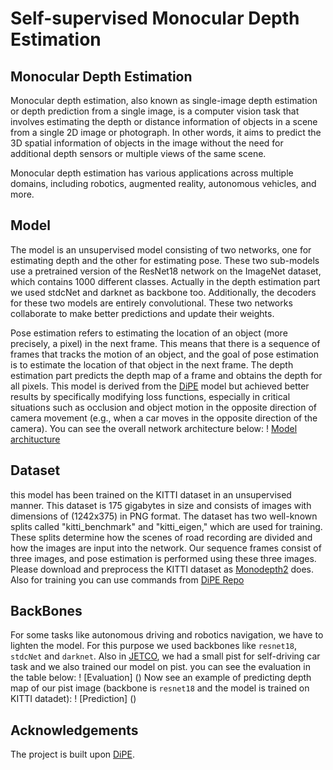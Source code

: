 # Self-supervised Monocular Depth Estimation

## Monocular Depth Estimation

Monocular depth estimation, also known as single-image depth estimation or depth prediction from a single image, is a computer vision task that involves estimating the depth or distance information of objects in a scene from a single 2D image or photograph. In other words, it aims to predict the 3D spatial information of objects in the image without the need for additional depth sensors or multiple views of the same scene.

Monocular depth estimation has various applications across multiple domains, including robotics, augmented reality, autonomous vehicles, and more.

## Model
The model is an unsupervised model consisting of two networks, one for estimating depth and the other for estimating pose. These two sub-models use a pretrained version of the ResNet18 network on the ImageNet dataset, which contains 1000 different classes. Actually in the depth estimation part we used stdcNet and darknet as backbone too. Additionally, the decoders for these two models are entirely convolutional. These two networks collaborate to make better predictions and update their weights.

Pose estimation refers to estimating the location of an object (more precisely, a pixel) in the next frame. This means that there is a sequence of frames that tracks the motion of an object, and the goal of pose estimation is to estimate the location of that object in the next frame. The depth estimation part predicts the depth map of a frame and obtains the depth for all pixels. This model is derived from the [DiPE](https://github.com/HalleyJiang/DiPE) model but achieved better results by specifically modifying loss functions, especially in critical situations such as occlusion and object motion in the opposite direction of camera movement (e.g., when a car moves in the opposite direction of the camera).
You can see the overall network architecture below:
! [Model architucture](https://raw.githubusercontent.com/amir-ndr/Self-Supervised-Monocular-Depth-Estimation/main/arch.png)

## Dataset
this model has been trained on the KITTI dataset in an unsupervised manner. This dataset is 175 gigabytes in size and consists of images with dimensions of (1242x375) in PNG format. The dataset has two well-known splits called "kitti_benchmark" and "kitti_eigen," which are used for training. These splits determine how the scenes of road recording are divided and how the images are input into the network. Our sequence frames consist of three images, and pose estimation is performed using these three images.
Please download and preprocess the KITTI dataset as [Monodepth2](https://github.com/nianticlabs/monodepth2) does. Also for training you can use commands from [DiPE Repo](https://github.com/HalleyJiang/DiPE)

## BackBones
For some tasks like autonomous driving and robotics navigation, we have to lighten the model. For this purpose we used backbones like `resnet18`, `stdcNet` and `darknet`. Also in [JETCO](https://en.jetco.co/), we had a small pist for self-driving car task and we also trained our model on pist. you can see the evaluation in the table below:
! [Evaluation] ()
Now see an example of predicting depth map of our pist image (backbone is `resnet18` and the model is trained on KITTI datadet):
! [Prediction] ()

## Acknowledgements

The project is built upon [DiPE](https://github.com/HalleyJiang/DiPE).
